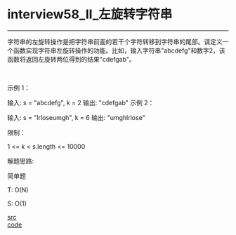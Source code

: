 # interview58_II_左旋转字符串

---

字符串的左旋转操作是把字符串前面的若干个字符转移到字符串的尾部。请定义一个函数实现字符串左旋转操作的功能。比如，输入字符串"abcdefg"和数字2，该函数将返回左旋转两位得到的结果"cdefgab"。

 

示例 1：

输入: s = "abcdefg", k = 2
输出: "cdefgab"
示例 2：

输入: s = "lrloseumgh", k = 6
输出: "umghlrlose"
 

限制：

1 <= k < s.length <= 10000


解题思路:

简单题

T: O(N)

S: O(1)


[src](https://leetcode-cn.com/problems/zuo-xuan-zhuan-zi-fu-chuan-lcof/) <br>
[code](code/interview58_II.c) <br>

